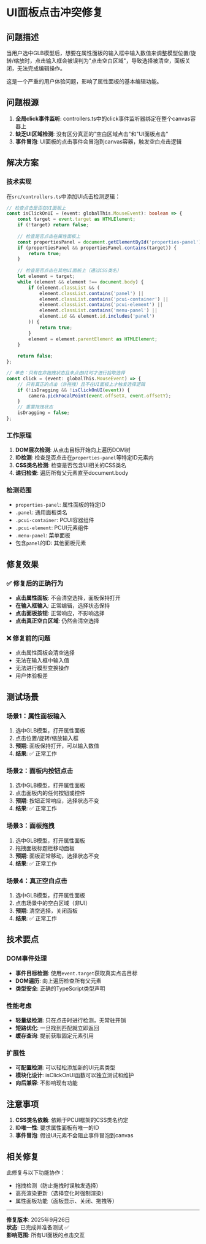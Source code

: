 # UI面板点击冲突修复

## 问题描述

当用户选中GLB模型后，想要在属性面板的输入框中输入数值来调整模型位置/旋转/缩放时，点击输入框会被误判为"点击空白区域"，导致选择被清空，面板关闭，无法完成编辑操作。

这是一个严重的用户体验问题，影响了属性面板的基本编辑功能。

## 问题根源

1. **全局click事件监听**: controllers.ts中的click事件监听器绑定在整个canvas容器上
2. **缺乏UI区域检测**: 没有区分真正的"空白区域点击"和"UI面板点击"
3. **事件冒泡**: UI面板的点击事件会冒泡到canvas容器，触发空白点击逻辑

## 解决方案

### 技术实现

在`src/controllers.ts`中添加UI点击检测逻辑：

```typescript
// 检查点击是否在UI面板上
const isClickOnUI = (event: globalThis.MouseEvent): boolean => {
    const target = event.target as HTMLElement;
    if (!target) return false;
    
    // 检查是否点击在属性面板上
    const propertiesPanel = document.getElementById('properties-panel');
    if (propertiesPanel && propertiesPanel.contains(target)) {
        return true;
    }
    
    // 检查是否点击在其他UI面板上（通过CSS类名）
    let element = target;
    while (element && element !== document.body) {
        if (element.classList && (
            element.classList.contains('panel') ||
            element.classList.contains('pcui-container') ||
            element.classList.contains('pcui-element') ||
            element.classList.contains('menu-panel') ||
            element.id && element.id.includes('panel')
        )) {
            return true;
        }
        element = element.parentElement as HTMLElement;
    }
    
    return false;
};

// 单击：只有在非拖拽状态且未点击UI时才进行拾取选择
const click = (event: globalThis.MouseEvent) => {
    // 只有真正的点击（非拖拽）且不在UI面板上才触发选择逻辑
    if (!isDragging && !isClickOnUI(event)) {
        camera.pickFocalPoint(event.offsetX, event.offsetY);
    }
    // 重置拖拽状态
    isDragging = false;
};
```

### 工作原理

1. **DOM层次检测**: 从点击目标开始向上遍历DOM树
2. **ID检测**: 检查是否点击在`properties-panel`等特定ID元素内
3. **CSS类名检测**: 检查是否包含UI相关的CSS类名
4. **递归检查**: 遍历所有父元素直至document.body

### 检测范围

- `properties-panel`: 属性面板的特定ID
- `.panel`: 通用面板类名
- `.pcui-container`: PCUI容器组件
- `.pcui-element`: PCUI元素组件
- `.menu-panel`: 菜单面板
- 包含`panel`的ID: 其他面板元素

## 修复效果

### ✅ 修复后的正确行为
- **点击属性面板**: 不会清空选择，面板保持打开
- **在输入框输入**: 正常编辑，选择状态保持
- **点击面板按钮**: 正常响应，不影响选择
- **点击真正空白区域**: 仍然会清空选择

### ❌ 修复前的问题
- 点击属性面板会清空选择
- 无法在输入框中输入值
- 无法进行模型变换操作
- 用户体验极差

## 测试场景

### 场景1：属性面板输入
1. 选中GLB模型，打开属性面板
2. 点击位置/旋转/缩放输入框
3. **预期**: 面板保持打开，可以输入数值
4. **结果**: ✅ 正常工作

### 场景2：面板内按钮点击
1. 选中GLB模型，打开属性面板
2. 点击面板内的任何按钮或控件
3. **预期**: 按钮正常响应，选择状态不变
4. **结果**: ✅ 正常工作

### 场景3：面板拖拽
1. 选中GLB模型，打开属性面板
2. 拖拽面板标题栏移动面板
3. **预期**: 面板正常移动，选择状态不变
4. **结果**: ✅ 正常工作

### 场景4：真正空白点击
1. 选中GLB模型，打开属性面板
2. 点击场景中的空白区域（非UI）
3. **预期**: 清空选择，关闭面板
4. **结果**: ✅ 正常工作

## 技术要点

### DOM事件处理
- **事件目标检测**: 使用`event.target`获取真实点击目标
- **DOM遍历**: 向上遍历检查所有父元素
- **类型安全**: 正确的TypeScript类型声明

### 性能考虑
- **轻量级检测**: 只在点击时进行检测，无常驻开销
- **短路优化**: 一旦找到匹配就立即返回
- **缓存查询**: 提前获取固定元素引用

### 扩展性
- **可配置检测**: 可以轻松添加新的UI元素类型
- **模块化设计**: isClickOnUI函数可以独立测试和维护
- **向后兼容**: 不影响现有功能

## 注意事项

1. **CSS类名依赖**: 依赖于PCUI框架的CSS类名约定
2. **ID唯一性**: 要求属性面板有唯一的ID
3. **事件冒泡**: 假设UI元素不会阻止事件冒泡到canvas

## 相关修复

此修复与以下功能协作：
- 拖拽检测（防止拖拽时误触发选择）
- 高亮渲染更新（选择变化时强制渲染）
- 属性面板功能（面板显示、关闭、拖拽等）

---

**修复版本**: 2025年9月26日  
**状态**: 已完成并准备测试 ✅  
**影响范围**: 所有UI面板的点击交互